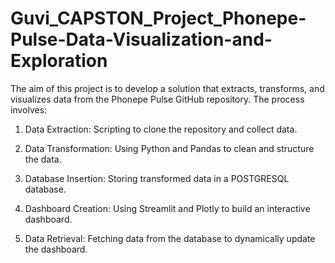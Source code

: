 # Guvi_CAPSTON_Project_Phonepe-Pulse-Data-Visualization-and-Exploration

The aim of this project is to develop a solution that extracts, transforms, and visualizes data from the Phonepe Pulse GitHub repository. The process involves:

1. Data Extraction: Scripting to clone the repository and collect data.

2. Data Transformation: Using Python and Pandas to clean and structure the data.

3. Database Insertion: Storing transformed data in a POSTGRESQL database.

4. Dashboard Creation: Using Streamlit and Plotly to build an interactive dashboard.

5. Data Retrieval: Fetching data from the database to dynamically update the dashboard.
